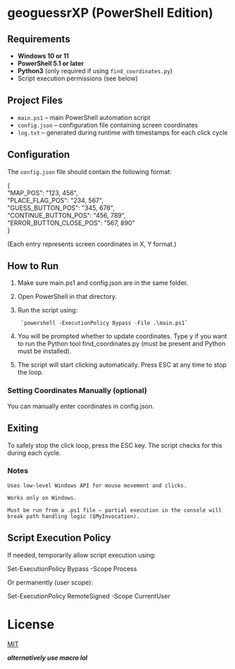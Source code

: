 # geoguessrXP (PowerShell Edition)

## Requirements

- **Windows 10 or 11**
- **PowerShell 5.1 or later**
- **Python3** (only required if using `find_coordinates.py`)
- Script execution permissions (see below)

## Project Files

- `main.ps1` – main PowerShell automation script
- `config.json` – configuration file containing screen coordinates
- `log.txt` – generated during runtime with timestamps for each click cycle

## Configuration

The `config.json` file should contain the following format:

{  
    "MAP_POS": "123, 456",  
    "PLACE_FLAG_POS": "234, 567",  
    "GUESS_BUTTON_POS": "345, 678",  
    "CONTINUE_BUTTON_POS": "456, 789",  
    "ERROR_BUTTON_CLOSE_POS": "567, 890"  
}

(Each entry represents screen coordinates in X, Y format.)
## How to Run

1. Make sure main.ps1 and config.json are in the same folder.

2. Open PowerShell in that directory.

3. Run the script using:

        `powershell -ExecutionPolicy Bypass -File .\main.ps1`

4. You will be prompted whether to update coordinates. Type y if you want to run the Python tool find_coordinates.py (must be present and Python must be installed).

5. The script will start clicking automatically. Press ESC at any time to stop the loop.

### Setting Coordinates Manually (optional)

You can manually enter coordinates in config.json.
## Exiting

To safely stop the click loop, press the ESC key. The script checks for this during each cycle.
### Notes

    Uses low-level Windows API for mouse movement and clicks.

    Works only on Windows.

    Must be run from a .ps1 file — partial execution in the console will break path handling logic ($MyInvocation).
## Script Execution Policy

If needed, temporarily allow script execution using:

Set-ExecutionPolicy Bypass -Scope Process

Or permanently (user scope):

Set-ExecutionPolicy RemoteSigned -Scope CurrentUser

# License

[MIT](https://raw.githubusercontent.com/Kewals2PL/openguesserXP/refs/heads/main/LICENSE)


***alternatively use macro lol***
